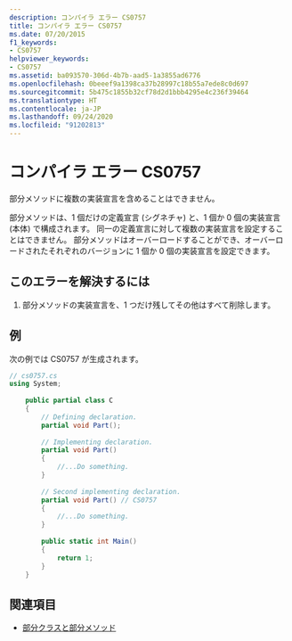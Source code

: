 ```yaml
---
description: コンパイラ エラー CS0757
title: コンパイラ エラー CS0757
ms.date: 07/20/2015
f1_keywords:
- CS0757
helpviewer_keywords:
- CS0757
ms.assetid: ba093570-306d-4b7b-aad5-1a3855ad6776
ms.openlocfilehash: 0beeef9a1398ca37b28997c18b55a7ede8c0d697
ms.sourcegitcommit: 5b475c1855b32cf78d2d1bbb4295e4c236f39464
ms.translationtype: HT
ms.contentlocale: ja-JP
ms.lasthandoff: 09/24/2020
ms.locfileid: "91202813"
---
```

# <a name="compiler-error-cs0757"></a>コンパイラ エラー CS0757

部分メソッドに複数の実装宣言を含めることはできません。  
  
 部分メソッドは、1 個だけの定義宣言 (シグネチャ) と、1 個か 0 個の実装宣言 (本体) で構成されます。 同一の定義宣言に対して複数の実装宣言を設定することはできません。 部分メソッドはオーバーロードすることができ、オーバーロードされたそれぞれのバージョンに 1 個か 0 個の実装宣言を設定できます。  
  
## <a name="to-correct-this-error"></a>このエラーを解決するには  
  
1. 部分メソッドの実装宣言を、1 つだけ残してその他はすべて削除します。  
  
## <a name="example"></a>例  

 次の例では CS0757 が生成されます。  
  
```csharp  
// cs0757.cs  
using System;  
  
    public partial class C  
    {  
        // Defining declaration.  
        partial void Part();  
  
        // Implementing declaration.  
        partial void Part()  
        {  
            //...Do something.  
        }  
  
        // Second implementing declaration.  
        partial void Part() // CS0757  
        {  
            //...Do something.  
        }  
  
        public static int Main()  
        {  
            return 1;  
        }  
    }  
```  
  
## <a name="see-also"></a>関連項目

- [部分クラスと部分メソッド](../programming-guide/classes-and-structs/partial-classes-and-methods.md)
